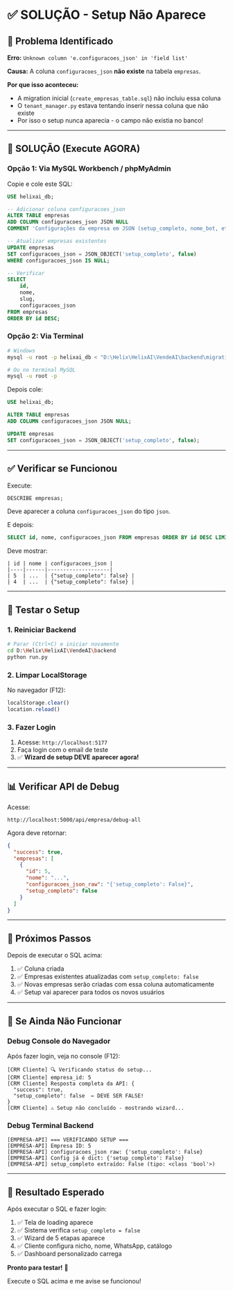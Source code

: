# ✅ SOLUÇÃO - Setup Não Aparece

## 🎯 Problema Identificado

**Erro:** `Unknown column 'e.configuracoes_json' in 'field list'`

**Causa:** A coluna `configuracoes_json` **não existe** na tabela `empresas`.

**Por que isso aconteceu:**
- A migration inicial (`create_empresas_table.sql`) não incluiu essa coluna
- O `tenant_manager.py` estava tentando inserir nessa coluna que não existe
- Por isso o setup nunca aparecia - o campo não existia no banco!

---

## 🔧 SOLUÇÃO (Execute AGORA)

### Opção 1: Via MySQL Workbench / phpMyAdmin

Copie e cole este SQL:

```sql
USE helixai_db;

-- Adicionar coluna configuracoes_json
ALTER TABLE empresas
ADD COLUMN configuracoes_json JSON NULL
COMMENT 'Configurações da empresa em JSON (setup_completo, nome_bot, etc)';

-- Atualizar empresas existentes
UPDATE empresas
SET configuracoes_json = JSON_OBJECT('setup_completo', false)
WHERE configuracoes_json IS NULL;

-- Verificar
SELECT
    id,
    nome,
    slug,
    configuracoes_json
FROM empresas
ORDER BY id DESC;
```

### Opção 2: Via Terminal

```bash
# Windows
mysql -u root -p helixai_db < "D:\Helix\HelixAI\VendeAI\backend\migrations\add_configuracoes_json.sql"

# Ou no terminal MySQL
mysql -u root -p
```

Depois cole:
```sql
USE helixai_db;

ALTER TABLE empresas
ADD COLUMN configuracoes_json JSON NULL;

UPDATE empresas
SET configuracoes_json = JSON_OBJECT('setup_completo', false);
```

---

## ✅ Verificar se Funcionou

Execute:

```sql
DESCRIBE empresas;
```

Deve aparecer a coluna `configuracoes_json` do tipo `json`.

E depois:

```sql
SELECT id, nome, configuracoes_json FROM empresas ORDER BY id DESC LIMIT 3;
```

Deve mostrar:
```
| id | nome | configuracoes_json |
|----|------|--------------------|
| 5  | ...  | {"setup_completo": false} |
| 4  | ...  | {"setup_completo": false} |
```

---

## 🧪 Testar o Setup

### 1. Reiniciar Backend

```bash
# Parar (Ctrl+C) e iniciar novamente
cd D:\Helix\HelixAI\VendeAI\backend
python run.py
```

### 2. Limpar LocalStorage

No navegador (F12):
```javascript
localStorage.clear()
location.reload()
```

### 3. Fazer Login

1. Acesse: `http://localhost:5177`
2. Faça login com o email de teste
3. ✅ **Wizard de setup DEVE aparecer agora!**

---

## 📊 Verificar API de Debug

Acesse:
```
http://localhost:5000/api/empresa/debug-all
```

Agora deve retornar:
```json
{
  "success": true,
  "empresas": [
    {
      "id": 5,
      "nome": "...",
      "configuracoes_json_raw": "{'setup_completo': False}",
      "setup_completo": false
    }
  ]
}
```

---

## 🎯 Próximos Passos

Depois de executar o SQL acima:

1. ✅ Coluna criada
2. ✅ Empresas existentes atualizadas com `setup_completo: false`
3. ✅ Novas empresas serão criadas com essa coluna automaticamente
4. ✅ Setup vai aparecer para todos os novos usuários

---

## 🐛 Se Ainda Não Funcionar

### Debug Console do Navegador

Após fazer login, veja no console (F12):

```
[CRM Cliente] 🔍 Verificando status do setup...
[CRM Cliente] empresa_id: 5
[CRM Cliente] Resposta completa da API: {
  "success": true,
  "setup_completo": false  ← DEVE SER FALSE!
}
[CRM Cliente] ⚠️ Setup não concluído - mostrando wizard...
```

### Debug Terminal Backend

```
[EMPRESA-API] === VERIFICANDO SETUP ===
[EMPRESA-API] Empresa ID: 5
[EMPRESA-API] configuracoes_json raw: {'setup_completo': False}
[EMPRESA-API] Config já é dict: {'setup_completo': False}
[EMPRESA-API] setup_completo extraído: False (tipo: <class 'bool'>)
```

---

## 🎉 Resultado Esperado

Após executar o SQL e fazer login:

1. ✅ Tela de loading aparece
2. ✅ Sistema verifica `setup_completo = false`
3. ✅ Wizard de 5 etapas aparece
4. ✅ Cliente configura nicho, nome, WhatsApp, catálogo
5. ✅ Dashboard personalizado carrega

**Pronto para testar!** 🚀

Execute o SQL acima e me avise se funcionou!
